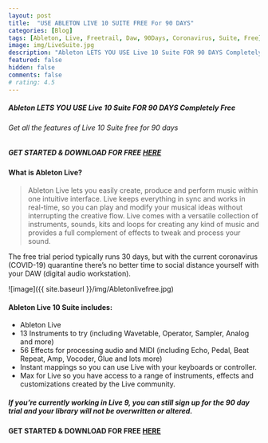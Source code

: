 ```yaml
---
layout: post
title:  "USE ABLETON LIVE 10 SUITE FREE For 90 DAYS"
categories: [Blog]
tags: [Ableton, Live, Freetrail, Daw, 90Days, Coronavirus, Suite, Free]
image: img/LiveSuite.jpg
description: "Ableton LETS YOU USE Live 10 Suite FOR 90 DAYS Completely Free"
featured: false
hidden: false
comments: false
# rating: 4.5
---
```

##### Ableton LETS YOU USE Live 10 Suite FOR 90 DAYS Completely Free
###### Get all the features of Live 10 Suite free for 90 days

##### GET STARTED & DOWNLOAD FOR FREE [HERE](https://www.ableton.com/en/trial/)

#### What is Ableton Live?

> Ableton Live lets you easily create, produce and perform music within one intuitive interface. Live keeps everything in sync and works in real-time, so you can play and modify your musical ideas without interrupting the creative flow.
Live comes with a versatile collection of instruments, sounds, kits and loops for creating any kind of music and provides a full complement of effects to tweak and process your sound.

The free trial period typically runs 30 days, but with the current coronavirus (COVID-19) quarantine there’s no better time to social distance yourself with your DAW (digital audio workstation).

![image]({{ site.baseurl }}/img/Abletonlivefree.jpg)

#### Ableton Live 10 Suite includes:
+ Ableton Live
+ 13 Instruments to try (including Wavetable, Operator, Sampler, Analog and more)
+ 56 Effects for processing audio and MIDI (including Echo, Pedal, Beat Repeat, Amp, Vocoder, Glue and lots more)
+ Instant mappings so you can use Live with your keyboards or controller.
+ Max for Live so you have access to a range of instruments, effects and customizations created by the Live community.

##### If you’re currently working in Live 9, you can still sign up for the 90 day trial and your library will not be overwritten or altered.

#### GET STARTED & DOWNLOAD FOR FREE [HERE](https://www.ableton.com/en/trial/)